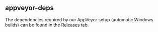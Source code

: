 ## appveyor-deps

The dependencies required by our AppVeyor setup (automatic Windows builds) can be found in the [Releases](https://github.com/appleseedhq/appveyor-deps/releases) tab.

